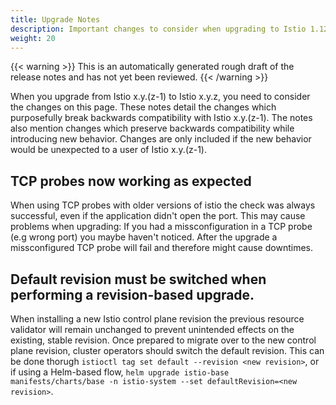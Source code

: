 ```yaml
---
title: Upgrade Notes
description: Important changes to consider when upgrading to Istio 1.12.0.
weight: 20
---
```


{{< warning >}}
This is an automatically generated rough draft of the release notes and has not yet been reviewed.
{{< /warning >}}

When you upgrade from Istio x.y.(z-1) to Istio x.y.z, you need to consider the changes on this page.
These notes detail the changes which purposefully break backwards compatibility with Istio x.y.(z-1).
The notes also mention changes which preserve backwards compatibility while introducing new behavior.
Changes are only included if the new behavior would be unexpected to a user of Istio x.y.(z-1).

## TCP probes now working as expected
When using TCP probes with older versions of istio the check was always successful, even if the application didn't open the port.
This may cause problems when upgrading: If you had a missconfiguration in a TCP probe (e.g wrong port) you maybe haven't noticed.
After the upgrade a missconfigured TCP probe will fail and therefore might cause downtimes.

## Default revision must be switched when performing a revision-based upgrade.
When installing a new Istio control plane revision the previous resource validator will remain unchanged to prevent
unintended effects on the existing, stable revision. Once prepared to migrate over to the new control plane revision,
cluster operators should switch the default revision. This can be done thorugh `istioctl tag set default --revision <new revision>`,
or if using a Helm-based flow, `helm upgrade istio-base manifests/charts/base -n istio-system --set defaultRevision=<new revision>`.

